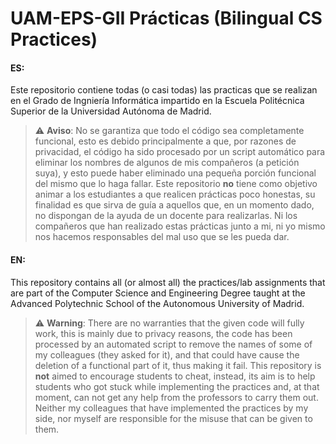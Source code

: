 # UAM-EPS-GII Prácticas (Bilingual CS Practices) 
#### ES:
Este repositorio contiene todas (o casi todas) las practicas que se realizan en el Grado de Ingniería Informática impartido en la Escuela Politécnica Superior de la Universidad Autónoma de Madrid.
> :warning: **Aviso**: No se garantiza que todo el código sea completamente funcional, esto es debido principalmente a que, por razones de privacidad, el código ha sido procesado por un script automático para eliminar los nombres de algunos de mis compañeros (a petición suya), y esto puede haber eliminado una pequeña porción funcional del mismo que lo haga fallar.
> Este repositorio **no** tiene como objetivo animar a los estudiantes a que realicen prácticas poco honestas, su finalidad es que sirva de guía a aquellos que, en un momento dado, no dispongan de la ayuda de un docente para realizarlas.
> Ni los compañeros que han realizado estas prácticas junto a mi, ni yo mismo nos hacemos responsables del mal uso que se les pueda dar.
#### EN:
This repository contains all (or almost all) the practices/lab assignments that are part of the Computer Science and Engineering Degree taught at the Advanced Polytechnic School of the Autonomous University of Madrid.
> :warning: **Warning**: There are no warranties that the given code will fully work, this is mainly due to privacy reasons, the code has been processed by an automated script to remove the names of some of my colleagues (they asked for it), and that could have cause the deletion of a functional part of it, thus making it fail.
> This repository is **not** aimed to encourage students to cheat, instead, its aim is to help students who got stuck while implementing the practices and, at that moment, can not get any help from the professors to carry them out.
> Neither my colleagues that have implemented the practices by my side, nor myself are responsible for the misuse that can be given to them.
